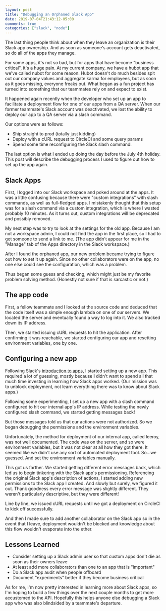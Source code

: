 ```yaml
---
layout: post
title: "Debugging an Orphaned Slack App"
date: 2019-07-04T21:43:12-05:00
comments: true
categories: ["slack", "node"]
---
```


The last thing people think about when they leave an organization is their
Slack app ownership. And as soon as someone's account gets
deactivated, so do all of the apps they manage.

For some apps, it's not so bad, but for apps that have become "business
critical", it's a huge pain. At my current company, we have a hubot app that
we've called nubot for some reason. Hubot doesn't do much besides spit out
our company values and aggregate karma for employees, but as soon as it goes
missing, everyone freaks out. What began as a fun project has turned into
something that our teammates rely on and expect to exist.

It happened again recently when the developer who set up an app to
facilitate a deployment flow for one of our apps from a QA server. When our
former teammate's Slack account was deactivated, we lost the ability to
deploy our app to a QA server via a slash command.

Our options were as follows:
- Ship straight to prod (totally just kidding)
- Deploy with a cURL request to CircleCI and some query params
- Spend some time reconfiguring the Slack slash command.

The last option is what I ended up doing the day before the July 4th
holiday. This post will describe the debugging process I used to figure out
how to set up the app again.

## Slack Apps
First, I logged into our Slack workspace and poked around at the apps. It
was a little confusing because there were "custom integrations" with slash
commands, as well as full-fledged apps. I mistakenly thought that this setup
was for a slash command via a custom integration, which is where I wasted
probably 10 minutes. As it turns out, custom integrations will be deprecated
and possibly removed.

My next step was to try to look at the settings for the old app. Because I
am not a workspace admin, I could not find the app in the first place, so I
had to get someone to send a link to me. (The app didn't appear for me in
the "Manage" tab of the Apps directory in the Slack workspace.)

After I found the orphaned app, our new problem became trying to figure out
how to set it up again. Since no other collaborators were on the app, no one
else could see the configuration, which was a problem.

Thus began some guess and checking, which might just be my favorite problem
solving method. (Honestly not sure if that is sarcastic or not.)

## The app code
First, a fellow teammate and I looked at
the source code and deduced that the code itself was a simple enough lambda
on one of our servers. We located the server and eventually found a way to
log into it. We also tracked down its IP address.

Then, we started issuing cURL requests to hit the application. After
confirming it was reachable, we started configuring our app and resetting
environment variables, one by one.

## Configuring a new app
Following Slack's [introduction to
apps](https://api.slack.com/start/overview), I started setting up a new app.
This required a lot of guessing, mostly because I didn't want to spend all
that much time investing in learning how Slack apps worked. (Our mission was
to unblock deployment, not learn everything there was to know about Slack
apps.)

Following some experimenting, I set up a new app with a slash command
configured to hit our internal app's IP address. While testing the newly
configured slash command, we started getting messages back!

But those messages told us that our actions were not authorized. So we began
debugging the permissions and the environment variables.

Unfortunately, the method for deployment of our internal app, called leeroy,
was not well documented. The code was on the server, and so were environment
variables, but it was not clear at all how they got there. It seemed like we
didn't use any sort of automated deployment tool. So...we guessed. And set
the environment variables manually.

This got us farther. We started getting different error messages back,
which led us to begin tinkering with the Slack app's permissioning.
Referencing the original Slack app's description of actions, I started
adding new permissions to the Slack app I created. And slowly but surely, we
figured it out. Thank goodness every error message was slightly different.
They weren't particularly descriptive, but they were different!

Line by line, we issued cURL requests until we got a deployment on CircleCI
to kick off successfully.

And then I made sure to add another collaborator on the Slack app so in the
event that I leave, deployment wouldn't be blocked and knowledge about this
flow wouldn't evaporate into the ether.

## Lessons Learned
- Consider setting up a Slack admin user so that custom apps don't die as
  soon as their owners leave
- At least add more collaborators than one to an app that is "important"
- Do a Slack app audit when people offboard
- Document "experiments" better if they become business critical


As for me, I'm now pretty interested in learning more about Slack apps, so
I'm hoping to build a few things over the next couple months to get more
accustomed to the API. Hopefully this helps anyone else debugging a Slack
app who was also blindsided by a teammate's departure.






